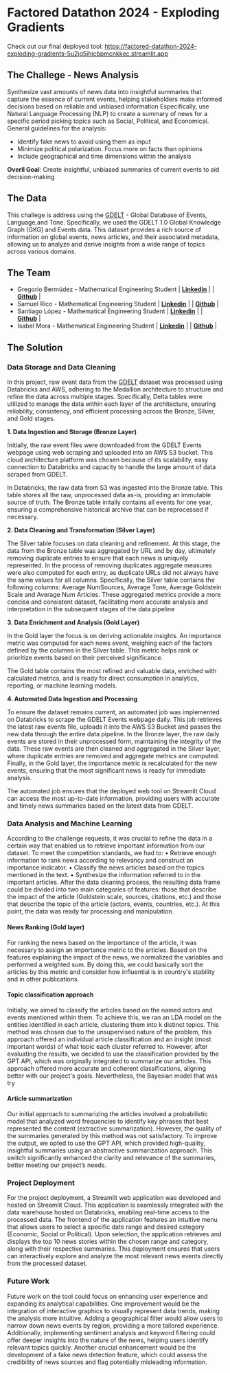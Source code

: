# Factored Datathon 2024 - Exploding Gradients

Check out our final deployed tool: https://factored-datathon-2024-exploding-gradients-5u2jq5jhjcbpmcnkkec.streamlit.app

## The Challege - News Analysis

Synthesize vast amounts of news data into insightful summaries that capture the essence of current events, helping stakeholders make informed decisions based on reliable and unbiased information Especifically, use Natural Language Processing (NLP) to create a summary of news for a specific period picking topics such as Social, Political, and Economical. General guidelines for the analysis: 

- Identify fake news to avoid using them as input 
- Minimize political polarization. Focus more on facts than opinions
- Include geographical and time dimensions within the analysis 

**Overll Goal**: Create insightful, unbiased summaries of current events to aid decision-making

## The Data

This challege is address using the [GDELT](https://www.gdeltproject.org) - Global Database of Events, Language,and Tone. Specifically, we used the GDELT 1.0 Global Knowledge Graph (GKG) and Events data. This
dataset provides a rich source of information on global events, news articles, and their
associated metadata, allowing us to analyze and derive insights from a wide range of
topics across various domains.

## The Team 

- Gregorio Bermúdez - Mathematical Engineering Student | [**Linkedin**](https://www.linkedin.com/in/gregorio-bermúdez-5a7b3a218/) | | [**Github**](https://github.com/GregorioBermudez) |
- Samuel Rico - Mathematical Engineering Student | [**Linkedin**](https://www.linkedin.com/in/samuel-rico/) | | [**Github**](https://github.com/sricog) |
- Santiago López - Mathematical Engineering Student | [**Linkedin**](https://www.linkedin.com/in/santiagolopezc/) | | [**Github**](https://github.com/Santilopezc) |
- Isabel Mora - Mathematical Engineering Student | [**Linkedin**](https://www.linkedin.com/in/isabel-mora-restrepo-a86031227/) | | [**Github**](https://github.com/isabelmorar) |

## The Solution 

### Data Storage and Data Cleaning

In this project, raw event data from the [GDELT](http://data.gdeltproject.org/events/index.html) dataset was processed using Databricks and AWS, adhering to the Medallion architecture to structure and refine the data across multiple stages. Specifically, Delta tables were utilized to manage the data within each layer of the architecture, ensuring reliability, consistency, and efficient processing across the Bronze, Silver, and Gold stages.

**1. Data Ingestion and Storage (Bronze Layer)**

Initially, the raw event files were downloaded from the GDELT Events webpage using web scraping and uploaded into an AWS S3 bucket. This cloud architecture platform was chosen because of its scalability, easy connection to Databricks and capacity to handle the large amount of data scraped from GDELT. 

In Databricks, the raw data from S3 was ingested into the Bronze table. This table stores all the raw, unprocessed data as-is, providing an immutable source of truth. The Bronze table initally contains all events for one year, ensuring a comprehensive historical archive that can be reprocessed if necessary.

**2. Data Cleaning and Transformation (Silver Layer)**

The Silver table focuses on data cleaning and refinement. At this stage, the data from the Bronze table was aggregated by URL and by day, ultimately removing duplicate entries to ensure that each news is uniquely represented. In the process of removing duplicates aggregate measures were also computed for each entry, as duplicate URLs did not always have the same values for all columns. Specifically, the Silver table contains the following columns: Average NumSources, Average Tone, Average Goldstein Scale and Average Num Articles. These aggregated metrics provide a more concise and consistent dataset, facilitating more accurate analysis and interpretation in the subsequent stages of the data pipeline

**3. Data Enrichment and Analysis (Gold Layer)**

In the Gold layer the focus is on deriving actionable insights. An importance metric was computed for each news event, weighing each of the factors defined by the columns in the Silver table. This metric helps rank or prioritize events based on their perceived significance.

The Gold table contains the most refined and valuable data, enriched with calculated metrics, and is ready for direct consumption in analytics, reporting, or machine learning models. 

**4. Automated Data Ingestion and Processing**

To ensure the dataset remains current, an automated job was implemented on Databricks to scrape the GDELT Events webpage daily. This job retrieves the latest raw events file, uploads it into the AWS S3 Bucket and passes the new data through the entire data pipeline. In the Bronze layer, the raw daily events are stored in their unprocessed form, maintaining the integrity of the data. These raw events are then cleaned and aggregated in the Silver layer, where duplicate entries are removed and aggregate metrics are computed. Finally, in the Gold layer, the importance metric is recalculated for the new events, ensuring that the most significant news is ready for immediate analysis.

The automated job ensures that the deployed web tool on Streamlit Cloud can access the most up-to-date information, providing users with accurate and timely news summaries based on the latest data from GDELT.

### Data Analysis and Machine Learning 

According to the challenge requests, it was crucial to refine the data in a certain way that enabled us to retrieve important information from our dataset.  To meet the competition standards, we had to:
•	Retrieve enough information to rank news according to relevancy and construct an importance indicator.
•	Classify the news articles based on the topics mentioned in the text.
•	Synthesize the information referred to in the important articles.
After the data cleaning process, the resulting data frame could be divided into two main categories of features: those that describe the impact of the article (Goldstein scale, sources, citations, etc.) and those that describe the topic of the article (actors, events, countries, etc.). At this point, the data was ready for processing and manipulation.

#### News Ranking (Gold layer)
For ranking the news based on the importance of the article, it was necessary to assign an importance metric to the articles. Based on the features explaining the impact of the news, we normalized the variables and performed a weighted sum. By doing this, we could basically sort the articles by this metric and consider how influential is in country's stability and in other publications.

#### Topic classification approach
Initially, we aimed to classify the articles based on the named actors and events mentioned within them. To achieve this, we ran an LDA model on the entities identified in each article, clustering them into k distinct topics. This method was chosen due to the unsupervised nature of the problem, this approach offered an individual article classification and an insight (most important words) of what topic each cluster referred to.
However, after evaluating the results, we decided to use the classification provided by the GPT API, which was originally integrated to summarize our articles. This approach offered more accurate and coherent classifications, aligning better with our project's goals. Nevertheless, the Bayesian model that was try 

#### Article summarization
Our initial approach to summarizing the articles involved a probabilistic model that analyzed word frequencies to identify key phrases that best represented the content (extractive summarization). However, the quality of the summaries generated by this method was not satisfactory. To improve the output, we opted to use the GPT API, which provided high-quality, insightful summaries using an abstractive summarization approach. This switch significantly enhanced the clarity and relevance of the summaries, better meeting our project’s needs.



### Project Deployment

For the project deployment, a Streamlit web application was developed and hosted on Streamlit Cloud. This application is seamlessly integrated with the data warehouse hosted on Databricks, enabling real-time access to the processed data. The frontend of the application features an intuitive menu that allows users to select a specific date range and desired category (Economic, Social or Political). Upon selection, the application retrieves and displays the top 10 news stories within the chosen range and category, along with their respective summaries. This deployment ensures that users can interactively explore and analyze the most relevant news events directly from the processed dataset. 

### Future Work 

Future work on the tool could focus on enhancing user experience and expanding its analytical capabilities. One improvement would be the integration of interactive graphics to visually represent data trends, making the analysis more intuitive. Adding a geographical filter would allow users to narrow down news events by region, providing a more tailored experience. Additionally, implementing sentiment analysis and keyword filtering could offer deeper insights into the nature of the news, helping users identify relevant topics quickly. Another crucial enhancement would be the development of a fake news detection feature, which could assess the credibility of news sources and flag potentially misleading information. 


